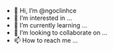 - 👋 Hi, I’m @ngoclinhce
- 👀 I’m interested in ...
- 🌱 I’m currently learning ...
- 💞️ I’m looking to collaborate on ...
- 📫 How to reach me ...

<!---
ngoclinhce/ngoclinhce is a ✨ special ✨ repository because its `README.md` (this file) appears on your GitHub profile.
You can click the Preview link to take a look at your changes.
--->
